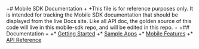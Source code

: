 +# Mobile SDK Documentation
 +
 +This file is for reference purposes only. It is intended for tracking the Mobile SDK documentation that should be displayed from the live Docs site. Like all API doc, the golden source of this code will live in this mobile-sdk repo, and will be edited in this repo.
 +
 +## Documentation
 +
 +* [Getting Started](getting_started.md)
 +* [Sample Apps](sampleapps.md)
 +* [Mobile Features](mobile_features.md)
 +* [API Reference](api_reference.md)
 
